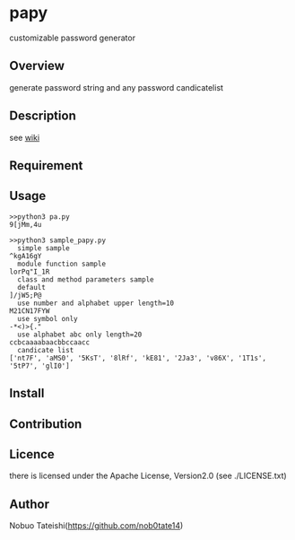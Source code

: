 # papy  
customizable password generator  

## Overview
 generate password string and any password candicatelist  

## Description
see [wiki](https://github.com/nob0tate14/papy/wiki "wiki")

## Requirement

## Usage
```
>>python3 pa.py 
9[jMm,4u

>>python3 sample_papy.py 
  simple sample
^kgA16gY
  module function sample
lorPq"I_1R
  class and method parameters sample
  default
]/jW5;P@
  use number and alphabet upper length=10
M21CN17FYW
  use symbol only
-*<)>{."
  use alphabet abc only length=20
ccbcaaaabaacbbccaacc
  candicate list
['nt7F', 'aMS0', '5KsT', '8lRf', 'kE81', '2Ja3', 'v86X', '1T1s', '5tP7', 'glI0']

```

## Install

## Contribution

## Licence

there is licensed under the Apache License, Version2.0
(see ./LICENSE.txt)

## Author

Nobuo Tateishi(https://github.com/nob0tate14)